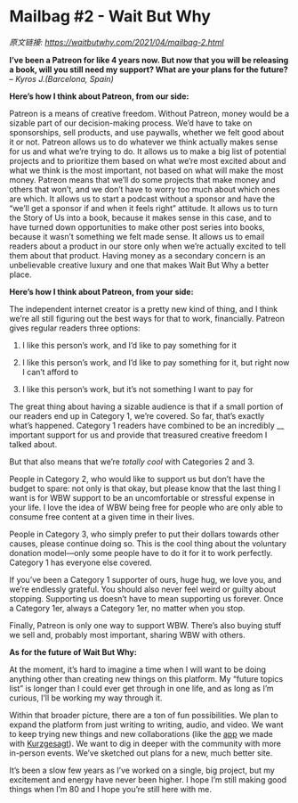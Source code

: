 # Mailbag #2 - Wait But Why

_原文链接: <https://waitbutwhy.com/2021/04/mailbag-2.html>_

**I’ve been a Patreon for like 4 years now. But now that you will be releasing a book, will you still need my support? What are your plans for the future?** – _Kyros J.(Barcelona, Spain)_

**Here’s how I think about Patreon, from our side:**

Patreon is a means of creative freedom. Without Patreon, money would be a sizable part of our decision-making process. We’d have to take on sponsorships, sell products, and use paywalls, whether we felt good about it or not. Patreon allows us to do whatever we think actually makes sense for us and what we’re trying to do. It allows us to make a big list of potential projects and to prioritize them based on what we’re most excited about and what we think is the most important, not based on what will make the most money. Patreon means that we’ll do some projects that make money and others that won’t, and we don’t have to worry too much about which ones are which. It allows us to start a podcast without a sponsor and have the “we’ll get a sponsor if and when it feels right” attitude. It allows us to turn the Story of Us into a book, because it makes sense in this case, and to have turned down opportunities to make other post series into books, because it wasn’t something we felt made sense. It allows us to email readers about a product in our store only when we’re actually excited to tell them about that product. Having money as a secondary concern is an unbelievable creative luxury and one that makes Wait But Why a better place.

**Here’s how I think about Patreon, from your side:**

The independent internet creator is a pretty new kind of thing, and I think we’re all still figuring out the best ways for that to work, financially. Patreon gives regular readers three options:

1) I like this person’s work, and I’d like to pay something for it

2) I like this person’s work, and I’d like to pay something for it, but right now I can’t afford to

3) I like this person’s work, but it’s not something I want to pay for

The great thing about having a sizable audience is that if a small portion of our readers end up in Category 1, we’re covered. So far, that’s exactly what’s happened. Category 1 readers have combined to be an incredibly __ important support for us and provide that treasured creative freedom I talked about.

But that also means that we’re _totally cool_ with Categories 2 and 3.

People in Category 2, who would like to support us but don’t have the budget to spare: not only is that okay, but please know that the last thing I want is for WBW support to be an uncomfortable or stressful expense in your life. I love the idea of WBW being free for people who are only able to consume free content at a given time in their lives.

People in Category 3, who simply prefer to put their dollars towards other causes, please continue doing so. This is the cool thing about the voluntary donation model—only some people have to do it for it to work perfectly. Category 1 has everyone else covered.

If you’ve been a Category 1 supporter of ours, huge hug, we love you, and we’re endlessly grateful. You should also never feel weird or guilty about stopping. Supporting us doesn’t have to mean supporting us forever. Once a Category 1er, always a Category 1er, no matter when you stop.

Finally, Patreon is only one way to support WBW. There’s also buying stuff we sell and, probably most important, sharing WBW with others.

**As for the future of Wait But Why:**

At the moment, it’s hard to imagine a time when I will want to be doing anything other than creating new things on this platform. My “future topics list” is longer than I could ever get through in one life, and as long as I’m curious, I’ll be working my way through it.

Within that broader picture, there are a ton of fun possibilities. We plan to expand the platform from just writing to writing, audio, and video. We want to keep trying new things and new collaborations (like the [app](https://shop-us.kurzgesagt.org/products/universe-in-a-nutshell-app) we made with [Kurzgesagt](https://www.youtube.com/channel/UCsXVk37bltHxD1rDPwtNM8Q)). We want to dig in deeper with the community with more in-person events. We’ve sketched out plans for a new, much better site.

It’s been a slow few years as I’ve worked on a single, big project, but my excitement and energy have never been higher. I hope I’m still making good things when I’m 80 and I hope you’re still here with me.
